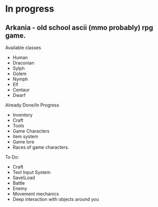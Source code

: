 # In progress

## Arkania - old school ascii (mmo probably) rpg game.

Available classes
- Human
- Draconian 
- Sylph
- Golem
- Nymph
- Elf
- Centaur
- Dwarf



Already Done/In Progress
- Inventory
- Craft
- Tools
- Game Characters
- item system
- Game lore
- Races of game characters.
  
To Do:
- Craft
- Text Input System
- Save\Load
- Battle
- Enemy
- Movement mechanics
- Deep interaction with objects around you
